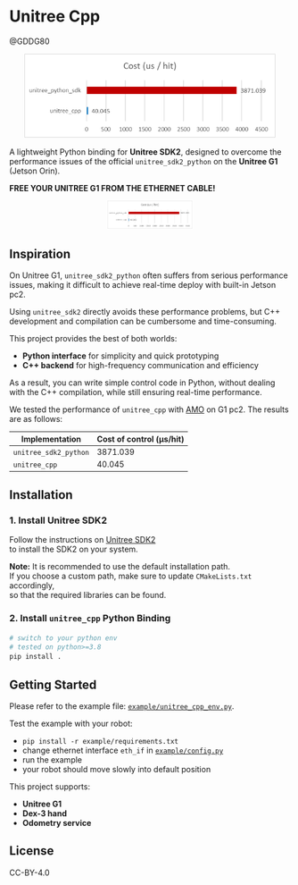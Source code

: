 # Unitree Cpp
@GDDG80

<div align="center">

<img src="asset/image.png" alt="image" style="zoom:60%;" />

</div>

A lightweight Python binding for **Unitree SDK2**, designed to overcome the performance issues of the official `unitree_sdk2_python` on the **Unitree G1** (Jetson Orin).  

**FREE YOUR UNITREE G1 FROM THE ETHERNET CABLE!**

<div align="center">

<img src="asset/image.png" width="30%"/>

</div>

## Inspiration

On Unitree G1, `unitree_sdk2_python` often suffers from serious performance issues, making it difficult to achieve real-time deploy with built-in Jetson pc2. 

Using `unitree_sdk2` directly avoids these performance problems, but C++ development and compilation can be cumbersome and time-consuming. 

This project provides the best of both worlds:  
- **Python interface** for simplicity and quick prototyping  
- **C++ backend** for high-frequency communication and efficiency  

As a result, you can write simple control code in Python, without dealing with the C++ compilation, while still ensuring real-time performance.


We tested the performance of `unitree_cpp` with [AMO](https://github.com/OpenTeleVision/AMO) on G1 pc2. The results are as follows:

<div align="center">

| Implementation      | Cost of control (μs/hit) |
|---------------------|---------------|
| `unitree_sdk2_python`  | 3871.039      |
| `unitree_cpp`          | 40.045        |

</div>

## Installation

### 1. Install Unitree SDK2

Follow the instructions on [Unitree SDK2](https://github.com/unitreerobotics/unitree_sdk2)  
to install the SDK2 on your system.  

**Note:** It is recommended to use the default installation path.  
If you choose a custom path, make sure to update `CMakeLists.txt` accordingly,  
so that the required libraries can be found.


### 2. Install `unitree_cpp` Python Binding

```bash
# switch to your python env
# tested on python>=3.8
pip install .
```

## Getting Started
Please refer to the example file: [`example/unitree_cpp_env.py`](example/unitree_cpp_env.py). 

Test the example with your robot:
- `pip install -r example/requirements.txt`
- change ethernet interface `eth_if` in [`example/config.py`](example/config.py)
- run the example
- your robot should move slowly into default position

This project supports:  
- **Unitree G1**  
- **Dex-3 hand**  
- **Odometry service**  

## License

CC-BY-4.0
